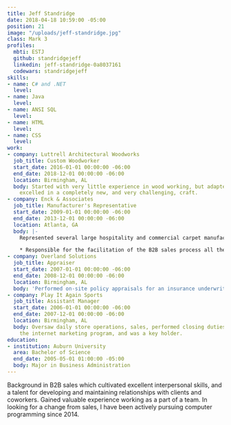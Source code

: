 ```yaml
---
title: Jeff Standridge
date: 2018-04-18 10:59:00 -05:00
position: 21
image: "/uploads/jeff-standridge.jpg"
class: Mark 3
profiles:
  mbti: ESTJ
  github: standridgejeff
  linkedin: jeff-standridge-0a8037161
  codewars: standridgejeff
skills:
- name: C# and .NET
  level: 
- name: Java
  level: 
- name: ANSI SQL
  level: 
- name: HTML
  level: 
- name: CSS
  level: 
work:
- company: Luttrell Architectural Woodworks
  job_title: Custom Woodworker
  start_date: 2016-01-01 00:00:00 -06:00
  end_date: 2018-12-01 00:00:00 -06:00
  location: Birmingham, AL
  body: Started with very little experience in wood working, but adapted quickly and
    excelled in a completely new, and very challenging, craft.
- company: Enck & Associates
  job_title: Manufacturer's Representative
  start_date: 2009-01-01 00:00:00 -06:00
  end_date: 2013-12-01 00:00:00 -06:00
  location: Atlanta, GA
  body: |-
    Represented several large hospitality and commercial carpet manufacturers and was    responsible for a large territory consisting of Alabama and northwest Florida:

    * Responsible for the facilitation of the B2B sales process all the way from sales lead generation, to the development and maintenance of productive relationships with clients including architectural design firms, large hospitality management companies, and many others in the hospitality and commercial carpet markets.
- company: Overland Solutions
  job_title: Appraiser
  start_date: 2007-01-01 00:00:00 -06:00
  end_date: 2008-12-01 00:00:00 -06:00
  location: Birmingham, AL
  body: 'Performed on-site policy appraisals for an insurance underwriter. '
- company: Play It Again Sports
  job_title: Assistant Manager
  start_date: 2006-01-01 00:00:00 -06:00
  end_date: 2007-12-01 00:00:00 -06:00
  location: Birmingham, AL
  body: Oversaw daily store operations, sales, performed closing duties, directed
    the internet marketing program, and was a key holder.
education:
- institution: Auburn University
  area: Bachelor of Science
  end_date: 2005-05-01 01:00:00 -05:00
  body: Major in Business Administration
---
```


Background in B2B sales which cultivated excellent interpersonal skills, and a talent for developing and maintaining relationships with clients and coworkers. Gained valuable experience working as a part of a team. In looking for a change from sales, I have been actively pursuing computer programming since 2014.